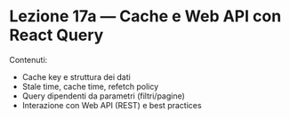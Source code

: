 # Lezione 17a — Cache e Web API con React Query

Contenuti:
- Cache key e struttura dei dati
- Stale time, cache time, refetch policy
- Query dipendenti da parametri (filtri/pagine)
- Interazione con Web API (REST) e best practices
